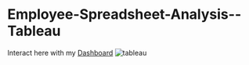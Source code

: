 # Employee-Spreadsheet-Analysis--Tableau

Interact here with my [Dashboard](https://public.tableau.com/app/profile/ifeloluwa.esther.bakare/viz/EmployeeSpreadsheet/EmployeeSpreadsheet)
![tableau](https://user-images.githubusercontent.com/61271340/229620063-9369a2dc-f356-431f-8d43-f4acb507ada1.png)

